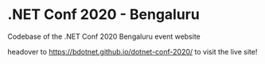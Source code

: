 # .NET Conf 2020 - Bengaluru
Codebase of the .NET Conf 2020 Bengaluru event website

headover to https://bdotnet.github.io/dotnet-conf-2020/ to visit the live site!
